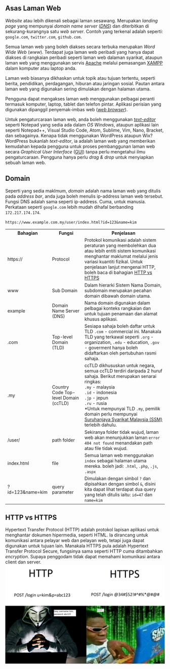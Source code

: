 ## Asas Laman Web
*Website* atau lebih dikenali sebagai laman sesawang. Merupakan *landing page* yang mempunyai *domain name server* ([*DNS*](#domain)) dan diterbitkan di sekurang-kurangnya satu *web server*. Contoh yang terkenal adalah seperti: `google.com`, `twitter.com`, `github.com`.

Semua laman web yang boleh diakses secara terbuka merupakan *Word Wide Web* (*www*). Terdapat juga laman web peribadi yang hanya dapat diakses di rangkaian peribadi seperti laman web dalaman syarikat, ataupun laman web yang menggunakan servis [Apache](../apache) melalui pemasangan [XAMPP](../xampp) dalam komputer atau laptop anda.

Laman web biasanya dikhaskan untuk topik atau tujuan tertentu, seperti berita, pendidikan, perdagangan, hiburan atau jaringan sosial. Pautan antara laman web yang digunakan sering dimulakan dengan halaman utama.

Pengguna dapat mengakses laman web menggunakan pelbagai peranti termasuk komputer, laptop, tablet dan telefon pintar. Aplikasi perisian yang digunakan dipanggil penyemak-imbas web ([*web browser*](#web-browser)).

Untuk pengaturcaraan laman web, anda boleh menggunakan [*text-editor*](#text-editor) seperti Notepad yang sedia ada dalam *OS Windows*, ataupun aplikasi lain seperti Notepad++, Visual Studio Code, Atom, Sublime, Vim, Nano, Bracket, dan sebagainya. Kenapa tidak menggunakan WordPress ataupun Wix? WordPress bukanlah *text-editor*, ia adalah laman web yang memberikan kemudahan kepada pengguna untuk proses pembanggunan laman web secara *Graphical User Interface* ([GUI](gui)) tanpa perlu mengetahui ilmu pengaturcaraan. Pengguna hanya perlu *drag & drop* untuk menyiapkan sebuah laman web.

## Domain
Seperti yang sedia maklmum, *domain* adalah nama laman web yang ditulis pada *address bar*, anda juga boleh menulis ip-address laman web tersebut. Fungsi DNS adalah sama seperti ip-address. Cuma, untuk manusia. Perkataan seperti `google.com` lebih mudah dihafal berbanding `172.217.174.174`.

```
https://www.example.com.my/user/index.html?id=123&name=kim
```

<table>
    <tr>
        <th>Bahagian</th>
        <th>Fungsi</th>
        <th>Penjelasan</th>
    </tr>
    <tr>
        <td>https://</td>
        <td>Protocol</td>
        <td>Protokol komunikasi adalah sistem peraturan yang membolehkan dua atau lebih entiti sistem komunikasi menghantar maklumat melalui jenis variasi kuantiti fizikal. Untuk penjelasan lanjut mengenai HTTP, boleh baca di bahagian <a href="#http-vs-https">HTTP vs HTTPS</a></td>
    </tr>
    <tr>
        <td>www</td>
        <td>Sub Domain</td>
        <td>Dalam hierarki Sistem Nama Domain, subdomain merupakan pecahan domain dibawah domain utama.</td>
    </tr>
    <tr>
        <td>example</td>
        <td>Domain Name Server (DNS)</td>
        <td> Nama domain digunakan dalam pelbagai konteks rangkaian dan untuk tujuan penamaan dan alamat khusus aplikasi.</td>
    </tr>
    <tr>
        <td>.com</td>
        <td>Top-level Domain (TLD)</td>
        <td>Sesiapa sahaja boleh daftar untuk TLD <code>.com</code> - commercial ini. Manakala TLD yang terkawal seperti <code>.org</code> - organization, <code>.edu</code> - education, <code>.gov</code> - goverment hanya boleh didaftarkan oleh pertubuhan rasmi sahaja.</td>
    </tr>
    <tr>
        <td>.my</td>
        <td>Country Code Top-level Domain (ccTLD)</td>
        <td>ccTLD dikhususkan untuk negara, semua ccTLD terdiri daripada 2 huruf sahaja. Berikut merupakan senarai ringkas:<br><code>.my</code> - malaysia<br><code>.id</code> - indonesia <br><code>.jp</code> - jepun<br><code>.ru</code> - rusia<br> *Untuk mempunyai TLD <code>.my</code>, pemilik domain perlu mempunyai <a href="https://en.wikipedia.org/wiki/Companies_Commission_of_Malaysia#:~:text=The%20Companies%20Commission%20of%20Malaysia,and%20business%20affairs%20in%20Malaysia.">Suruhanjaya Syarikat Malaysia (SSM)</a> terlebih dahulu.</td>
    </tr>
    <tr>
        <td>/user/</td>
        <td>path folder</td>
        <td>Sekiranya folder tidak wujud, laman web akan menunjukkan laman <code>error 404 not found</code> menandakan path atau file tidak wujud. </td>
    </tr>
    <tr>
        <td>index.html</td>
        <td>file</td>
        <td>Semua laman web menggunakan <code>index</code> sebagai halaman utama mereka. boleh jadi: <code>.html</code>, <code>.php</code>, <code>.js</code>, <code>.aspx</code> </td>
    </tr>
    <tr>
        <td>?id=123&name=kim</td>
        <td>query parameter</td>
        <td>Dimulakan dengan simbol <code>?</code> dan dipisahkan dengan simbol <code>&</code>, disini kita dapat lihat terdapat dua query yang telah ditulis iaitu: <code>id=47</code> dan <code>name=kim</code></td>
    </tr>
</table>


## HTTP vs HTTPS
Hypertext Transfer Protocol (HTTP) adalah protokol lapisan aplikasi untuk menghantar dokumen hipermedia, seperti HTML. Ia dirancang untuk komunikasi antara pelayar web dan pelayan web, tetapi juga dapat digunakan untuk tujuan lain.
Manakala HTTPS pula adalah Hypertext Transfer Protocol Secure, fungsinya sama seperti HTTP cuma ditambahkan *encryption*. Supaya penggodam tidak dapat memahami komunikasi antara client dan server.
<img src="hacker.jpg">